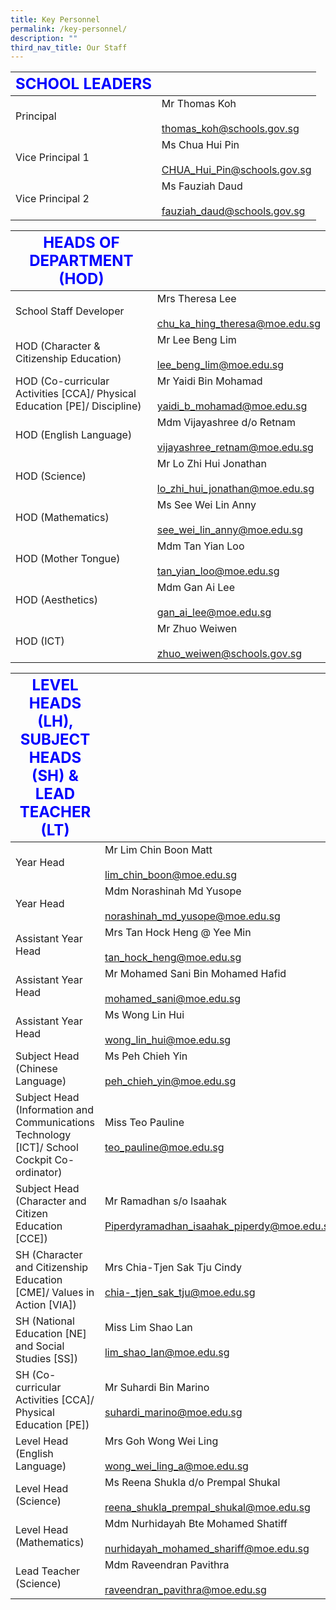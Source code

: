 ```yaml
---
title: Key Personnel
permalink: /key-personnel/
description: ""
third_nav_title: Our Staff
---
```

|  <strong style="color: blue; font-size: 24px;">SCHOOL LEADERS</strong>  |                                                    |
|------------------|----------------------------------------------------|
| Principal        | Mr Thomas Koh<br><br>thomas_koh@schools.gov.sg     |
| Vice Principal 1 | Ms Chua Hui Pin<br><br>CHUA_Hui_Pin@schools.gov.sg |
| Vice Principal 2 | Ms Fauziah Daud<br><br>fauziah_daud@schools.gov.sg |

| <strong style="color: blue; font-size: 24px;">HEADS OF DEPARTMENT (HOD) </strong>   |                                                       |
|------------------------------------------------------------------|-----------------------------------------------------------------|
| School Staff Developer                                                    | Mrs Theresa Lee<br><br>chu_ka_hing_theresa@moe.edu.sg           |
| HOD (Character & Citizenship Education)                                   | Mr Lee Beng Lim<br><br>lee_beng_lim@moe.edu.sg                  |
| HOD (Co-curricular Activities [CCA]/ Physical Education [PE]/ Discipline) | Mr Yaidi Bin Mohamad<br><br>yaidi_b_mohamad@moe.edu.sg          |
| HOD (English Language)                                                    | Mdm Vijayashree d/o Retnam<br><br>vijayashree_retnam@moe.edu.sg |
| HOD (Science)                                                             | Mr Lo Zhi Hui Jonathan<br><br>lo_zhi_hui_jonathan@moe.edu.sg    |
| HOD (Mathematics)                                                         | Ms See Wei Lin Anny<br><br>see_wei_lin_anny@moe.edu.sg          |
| HOD (Mother Tongue)                                                       | Mdm Tan Yian Loo<br><br>tan_yian_loo@moe.edu.sg                 |
| HOD (Aesthetics)                                                          | Mdm Gan Ai Lee<br><br>gan_ai_lee@moe.edu.sg                     |
| HOD (ICT)                                                                 | Mr Zhuo Weiwen<br><br>zhuo_weiwen@schools.gov.sg                |

| <strong style="color: blue; font-size: 24px;">LEVEL HEADS (LH), SUBJECT HEADS (SH) & LEAD TEACHER (LT)</strong>                                                  |                                                                                  |
|---------------------------------------------------------------------------------------------|----------------------------------------------------------------------------------|
| Year Head                                                                                   | Mr Lim Chin Boon Matt<br><br>lim_chin_boon@moe.edu.sg                            |
| Year Head                                                                                   | Mdm Norashinah Md Yusope<br><br>norashinah_md_yusope@moe.edu.sg                  |
| Assistant Year Head                                                                         | Mrs Tan Hock Heng @ Yee Min<br><br>tan_hock_heng@moe.edu.sg                      |
| Assistant Year Head                                                                         | Mr Mohamed Sani Bin Mohamed Hafid<br><br>mohamed_sani@moe.edu.sg                 |
| Assistant Year Head                                                                         | Ms Wong Lin Hui<br><br>wong_lin_hui@moe.edu.sg                                   |
| Subject Head (Chinese Language)                                                             | Ms Peh Chieh Yin<br><br>peh_chieh_yin@moe.edu.sg                                 |
| Subject Head (Information and Communications Technology [ICT]/ School Cockpit Co-ordinator) | Miss Teo Pauline<br><br>teo_pauline@moe.edu.sg                                   |
| Subject Head (Character and Citizen Education [CCE])                                        | Mr Ramadhan s/o Isaahak <br><br>Piperdyramadhan_isaahak_piperdy@moe.edu.sg       |
| SH (Character and Citizenship Education [CME]/ Values in Action [VIA])                      | Mrs Chia-Tjen Sak Tju Cindy<br><br>chia-_tjen_sak_tju@moe.edu.sg                 |
| SH (National Education [NE] and Social Studies [SS])                                        | Miss Lim Shao Lan<br><br>lim_shao_lan@moe.edu.sg                                 |
| SH (Co-curricular Activities [CCA]/ Physical Education [PE])                                | Mr Suhardi Bin Marino<br><br>suhardi_marino@moe.edu.sg                           |
| Level Head (English Language)                                                               | Mrs Goh Wong Wei Ling<br><br>wong_wei_ling_a@moe.edu.sg                          |
| Level Head (Science)                                                                        | Ms Reena Shukla d/o Prempal Shukal<br><br>reena_shukla_prempal_shukal@moe.edu.sg |
| Level Head (Mathematics)                                                                    | Mdm Nurhidayah Bte Mohamed Shatiff<br><br>nurhidayah_mohamed_shariff@moe.edu.sg  |
| Lead Teacher (Science)                                                                      | Mdm Raveendran Pavithra<br><br>raveendran_pavithra@moe.edu.sg                    |